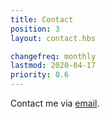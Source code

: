 ```yaml
---
title: Contact
position: 3
layout: contact.hbs

changefreq: monthly
lastmod: 2020-04-17
priority: 0.6
---
```


Contact me via [email](mailto:louislefev@gmail.com).
